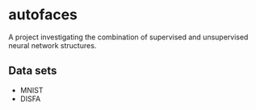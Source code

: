 # autofaces
A project investigating the combination of supervised and unsupervised neural network structures.
## Data sets
* MNIST
* DISFA
